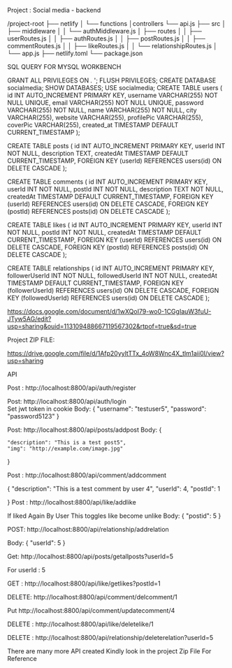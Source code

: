 Project : Social media - backend

/project-root
├── netlify
│   └── functions
│controllers └── api.js
├── src
│   ├── middleware
│   │   └── authMiddleware.js
│   ├── routes
│   │   ├── userRoutes.js
│   │   ├── authRoutes.js
│   │   ├── postRoutes.js
│   │   ├── commentRoutes.js
│   │   ├── likeRoutes.js
│   │   └── relationshipRoutes.js
│   └── app.js
├── netlify.toml
└── package.json
                                    











SQL QUERY FOR MYSQL WORKBENCH

GRANT ALL PRIVILEGES ON *.* ';
FLUSH PRIVILEGES;
CREATE DATABASE  socialmedia;
SHOW DATABASES;
USE socialmedia;
CREATE TABLE users (
    id INT AUTO_INCREMENT PRIMARY KEY,
    username VARCHAR(255) NOT NULL UNIQUE,
    email VARCHAR(255) NOT NULL UNIQUE,
    password VARCHAR(255) NOT NULL,
    name VARCHAR(255) NOT NULL,
    city VARCHAR(255),
    website VARCHAR(255),
    profilePic VARCHAR(255),
    coverPic VARCHAR(255),
    created_at TIMESTAMP DEFAULT CURRENT_TIMESTAMP
);

CREATE TABLE posts (
    id INT AUTO_INCREMENT PRIMARY KEY,
    userId INT NOT NULL,
    description TEXT,
    createdAt TIMESTAMP DEFAULT CURRENT_TIMESTAMP,
    FOREIGN KEY (userId) REFERENCES users(id) ON DELETE CASCADE
);

CREATE TABLE comments (
    id INT AUTO_INCREMENT PRIMARY KEY,
    userId INT NOT NULL,
    postId INT NOT NULL,
    description TEXT NOT NULL,
    createdAt TIMESTAMP DEFAULT CURRENT_TIMESTAMP,
    FOREIGN KEY (userId) REFERENCES users(id) ON DELETE CASCADE,
    FOREIGN KEY (postId) REFERENCES posts(id) ON DELETE CASCADE
);

CREATE TABLE likes (
    id INT AUTO_INCREMENT PRIMARY KEY,
    userId INT NOT NULL,
    postId INT NOT NULL,
    createdAt TIMESTAMP DEFAULT CURRENT_TIMESTAMP,
    FOREIGN KEY (userId) REFERENCES users(id) ON DELETE CASCADE,
    FOREIGN KEY (postId) REFERENCES posts(id) ON DELETE CASCADE
);

CREATE TABLE relationships (
    id INT AUTO_INCREMENT PRIMARY KEY,
    followerUserId INT NOT NULL,
    followedUserId INT NOT NULL,
    createdAt TIMESTAMP DEFAULT CURRENT_TIMESTAMP,
    FOREIGN KEY (followerUserId) REFERENCES users(id) ON DELETE CASCADE,
    FOREIGN KEY (followedUserId) REFERENCES users(id) ON DELETE CASCADE
);


https://docs.google.com/document/d/1wXQoI79-wo0-1CGgIauW3fuU-JTyw5AG/edit?usp=sharing&ouid=113109488667119567302&rtpof=true&sd=true


Project ZIP FILE:





https://drive.google.com/file/d/1Afp20yyltTTx_4oW8Wnc4X_tlm1aii0I/view?usp=sharing


API


Post : http://localhost:8800/api/auth/register   

Post:  http://localhost:8800/api/auth/login   
Set jwt token in cookie
Body: {
    "username": "testuser5",
    "password": "password5123"
}

Post: http://localhost:8800/api/posts/addpost
Body:  {


    "description": "This is a test post5",
    "img": "http://example.com/image.jpg"
   
}

Post   : http://localhost:8800/api/comment/addcomment

{
    "description": "This is a test comment by user 4",
  "userId": 4,
  "postId": 1
 
}
Post : http://localhost:8800/api/like/addlike

If liked Again By User This toggles like become unlike
Body:  {
  "postid": 5
}


POST:  http://localhost:8800/api/relationship/addrelation

Body:  {
    "userId": 5
}

Get:  http://localhost:8800/api/posts/getallposts?userId=5

For  userId : 5

GET :  http://localhost:8800/api/like/getlikes?postId=1

DELETE: http://localhost:8800/api/comment/delcomment/1

Put  http://localhost:8800/api/comment/updatecomment/4

DELETE : http://localhost:8800/api/like/deletelike/1

DELETE :  http://localhost:8800/api/relationship/deleterelation?userId=5

There are many more API created Kindly look in the project Zip File For Reference



